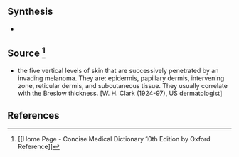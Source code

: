 ## Synthesis
- 
## Source [^1]
- the five vertical levels of skin that are successively penetrated by an invading melanoma. They are: epidermis, papillary dermis, intervening zone, reticular dermis, and subcutaneous tissue. They usually correlate with the Breslow thickness. \[W. H. Clark (1924-97), US dermatologist]
## References

[^1]: [[Home Page - Concise Medical Dictionary 10th Edition by Oxford Reference]]